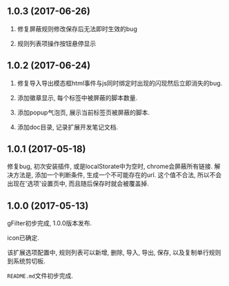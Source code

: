 1.0.3 (2017-06-26)
------------------

1. 修复屏蔽规则修改保存后无法即时生效的bug

2. 规则列表项操作按钮悬停显示

1.0.2 (2017-06-24)
------------------

1. 修复导入导出模态框html事件与js同时绑定时出现的闪现然后立即消失的bug.

2. 添加徽章显示, 每个标签中被屏蔽的脚本数量.

3. 添加popup气泡页, 展示当前标签页被屏蔽的脚本.

4. 添加doc目录, 记录扩展开发笔记文档.

1.0.1 (2017-05-18)
------------------

修复bug, 初次安装插件, 或是localStorate中为空时, chrome会屏蔽所有链接. 解决方法是, 添加一个判断条件, 生成一个不可能存在的url. 这个值不合法, 所以不会出现在'选项'设置页中, 而且随后保存时就会被覆盖掉.

1.0.0 (2017-05-13)
------------------

gFilter初步完成, 1.0.0版本发布.

icon已确定.

该扩展选项配置中, 规则列表可以新增, 删除, 导入, 导出, 保存, 以及复制单行规则到系统剪切板.

`README.md`文件初步完成.